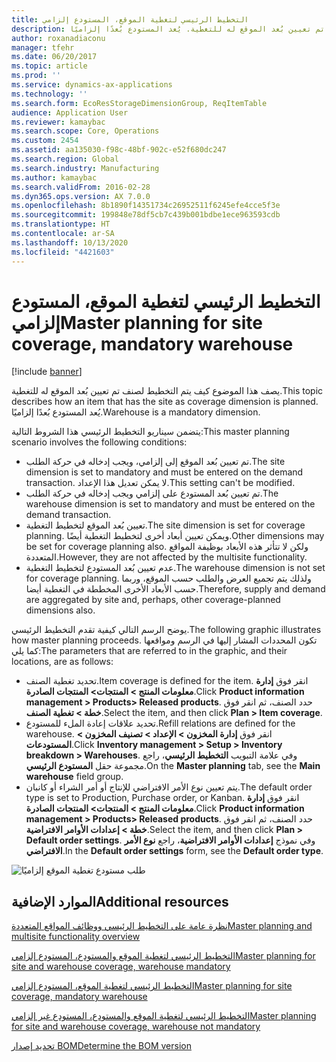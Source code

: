 ```yaml
---
title: التخطيط الرئيسي لتغطية الموقع، المستودع إلزامي
description: يصف هذا الموضوع كيف يتم التخطيط لصنف تم تعيين بُعد الموقع له للتغطية. يُعد المستودع بُعدًا إلزاميًا.
author: roxanadiaconu
manager: tfehr
ms.date: 06/20/2017
ms.topic: article
ms.prod: ''
ms.service: dynamics-ax-applications
ms.technology: ''
ms.search.form: EcoResStorageDimensionGroup, ReqItemTable
audience: Application User
ms.reviewer: kamaybac
ms.search.scope: Core, Operations
ms.custom: 2454
ms.assetid: aa135030-f98c-48bf-902c-e52f680dc247
ms.search.region: Global
ms.search.industry: Manufacturing
ms.author: kamaybac
ms.search.validFrom: 2016-02-28
ms.dyn365.ops.version: AX 7.0.0
ms.openlocfilehash: 8b1890f14351734c26952511f6245efe4cce5f3e
ms.sourcegitcommit: 199848e78df5cb7c439b001bdbe1ece963593cdb
ms.translationtype: HT
ms.contentlocale: ar-SA
ms.lasthandoff: 10/13/2020
ms.locfileid: "4421603"
---
```

# <a name="master-planning-for-site-coverage-mandatory-warehouse"></a><span data-ttu-id="002d9-104">التخطيط الرئيسي لتغطية الموقع، المستودع إلزامي</span><span class="sxs-lookup"><span data-stu-id="002d9-104">Master planning for site coverage, mandatory warehouse</span></span>

[!include [banner](../includes/banner.md)]

<span data-ttu-id="002d9-105">يصف هذا الموضوع كيف يتم التخطيط لصنف تم تعيين بُعد الموقع له للتغطية.</span><span class="sxs-lookup"><span data-stu-id="002d9-105">This topic describes how an item that has the site as coverage dimension is planned.</span></span> <span data-ttu-id="002d9-106">يُعد المستودع بُعدًا إلزاميًا.</span><span class="sxs-lookup"><span data-stu-id="002d9-106">Warehouse is a mandatory dimension.</span></span>

<span data-ttu-id="002d9-107">يتضمن سيناريو التخطيط الرئيسي هذا الشروط التالية:</span><span class="sxs-lookup"><span data-stu-id="002d9-107">This master planning scenario involves the following conditions:</span></span>

-   <span data-ttu-id="002d9-108">تم تعيين بُعد الموقع إلى إلزامي، ويجب إدخاله في حركة الطلب.</span><span class="sxs-lookup"><span data-stu-id="002d9-108">The site dimension is set to mandatory and must be entered on the demand transaction.</span></span> <span data-ttu-id="002d9-109">لا يمكن تعديل هذا الإعداد.</span><span class="sxs-lookup"><span data-stu-id="002d9-109">This setting can't be modified.</span></span>
-   <span data-ttu-id="002d9-110">تم تعيين بُعد المستودع على إلزامي ويجب إدخاله في حركة الطلب.</span><span class="sxs-lookup"><span data-stu-id="002d9-110">The warehouse dimension is set to mandatory and must be entered on the demand transaction.</span></span>
-   <span data-ttu-id="002d9-111">تعيين بُعد الموقع لتخطيط التغطية.</span><span class="sxs-lookup"><span data-stu-id="002d9-111">The site dimension is set for coverage planning.</span></span> <span data-ttu-id="002d9-112">ويمكن تعيين أبعاد أخرى لتخطيط التغطية أيضًا.</span><span class="sxs-lookup"><span data-stu-id="002d9-112">Other dimensions may be set for coverage planning also.</span></span> <span data-ttu-id="002d9-113">ولكن لا تتأثر هذه الأبعاد بوظيفة المواقع المتعددة.</span><span class="sxs-lookup"><span data-stu-id="002d9-113">However, they are not affected by the multisite functionality.</span></span>
-   <span data-ttu-id="002d9-114">عدم تعيين بُعد المستودع لتخطيط التغطية.</span><span class="sxs-lookup"><span data-stu-id="002d9-114">The warehouse dimension is not set for coverage planning.</span></span> <span data-ttu-id="002d9-115">ولذلك يتم تجميع العرض والطلب حسب الموقع، وربما حسب الأبعاد الأخرى المخططة في التغطية أيضا.</span><span class="sxs-lookup"><span data-stu-id="002d9-115">Therefore, supply and demand are aggregated by site and, perhaps, other coverage-planned dimensions also.</span></span>

<span data-ttu-id="002d9-116">يوضح الرسم التالي كيفية تقدم التخطيط الرئيسي.</span><span class="sxs-lookup"><span data-stu-id="002d9-116">The following graphic illustrates how master planning proceeds.</span></span> <span data-ttu-id="002d9-117">تكون المحددات المشار إليها في الرسم ومواقعها كما يلي:</span><span class="sxs-lookup"><span data-stu-id="002d9-117">The parameters that are referred to in the graphic, and their locations, are as follows:</span></span>
-   <span data-ttu-id="002d9-118">تحديد تغطية الصنف.</span><span class="sxs-lookup"><span data-stu-id="002d9-118">Item coverage is defined for the item.</span></span> <span data-ttu-id="002d9-119">انقر فوق **إدارة معلومات المنتج &gt; المنتجات&gt; المنتجات الصادرة**.</span><span class="sxs-lookup"><span data-stu-id="002d9-119">Click **Product information management &gt; Products&gt; Released products**.</span></span> <span data-ttu-id="002d9-120">حدد الصنف، ثم انقر فوق **خطة &gt; تغطية الصنف**.</span><span class="sxs-lookup"><span data-stu-id="002d9-120">Select the item, and then click **Plan &gt; Item coverage**.</span></span>
-   <span data-ttu-id="002d9-121">تحديد علاقات إعادة الملء للمستودع.</span><span class="sxs-lookup"><span data-stu-id="002d9-121">Refill relations are defined for the warehouse.</span></span> <span data-ttu-id="002d9-122">انقر فوق **إدارة المخزون &gt; الإعداد &gt; تصنيف المخزون &gt; المستودعات**.</span><span class="sxs-lookup"><span data-stu-id="002d9-122">Click **Inventory management &gt; Setup &gt; Inventory breakdown &gt; Warehouses**.</span></span> <span data-ttu-id="002d9-123">وفي علامة التبويب **التخطيط الرئيسي**، راجع مجموعة حقل **المستودع الرئيسي**.</span><span class="sxs-lookup"><span data-stu-id="002d9-123">On the **Master planning** tab, see the **Main warehouse** field group.</span></span>
-   <span data-ttu-id="002d9-124">يتم تعيين نوع الأمر الافتراضي للإنتاج أو أمر الشراء أو كانبان.</span><span class="sxs-lookup"><span data-stu-id="002d9-124">The default order type is set to Production, Purchase order, or Kanban.</span></span> <span data-ttu-id="002d9-125">انقر فوق **إدارة معلومات المنتج &gt; المنتجات&gt; المنتجات الصادرة**.</span><span class="sxs-lookup"><span data-stu-id="002d9-125">Click **Product information management &gt; Products&gt; Released products**.</span></span> <span data-ttu-id="002d9-126">حدد الصنف، ثم انقر فوق **خطة &gt; إعدادات الأوامر الافتراضية**.</span><span class="sxs-lookup"><span data-stu-id="002d9-126">Select the item, and then click **Plan &gt; Default order settings**.</span></span> <span data-ttu-id="002d9-127">وفي نموذج **إعدادات الأوامر الافتراضية**، راجع **نوع الأمر الافتراضي**.</span><span class="sxs-lookup"><span data-stu-id="002d9-127">In the **Default order settings** form, see the **Default order type**.</span></span>

![طلب مستودع تغطية الموقع إلزاميًا](./media/multisitedemandexplosionscenarioforsitecoveragewarehousemandatory.jpg)



<a name="additional-resources"></a><span data-ttu-id="002d9-129">الموارد الإضافية</span><span class="sxs-lookup"><span data-stu-id="002d9-129">Additional resources</span></span>
--------

[<span data-ttu-id="002d9-130">نظرة عامة على التخطيط الرئيسي ووظائف المواقع المتعددة</span><span class="sxs-lookup"><span data-stu-id="002d9-130">Master planning and multisite functionality overview</span></span>](master-plan-multisite-functionality.md)

[<span data-ttu-id="002d9-131">التخطيط الرئيسي لتغطية الموقع والمستودع، المستودع إلزامي</span><span class="sxs-lookup"><span data-stu-id="002d9-131">Master planning for site and warehouse coverage, warehouse mandatory</span></span>](master-plan-site-warehouse-coverage-warehouse-mandatory.md)

[<span data-ttu-id="002d9-132">التخطيط الرئيسي لتغطية الموقع، المستودع إلزامي</span><span class="sxs-lookup"><span data-stu-id="002d9-132">Master planning for site coverage, mandatory warehouse</span></span>](master-plan-site-coverage-warehouse-mandatory.md)

[<span data-ttu-id="002d9-133">التخطيط الرئيسي لتغطية الموقع والمستودع، المستودع غير إلزامي</span><span class="sxs-lookup"><span data-stu-id="002d9-133">Master planning for site and warehouse coverage, warehouse not mandatory</span></span>](master-plan-site-warehouse-coverage-warehouse-not-mandatory.md)

[<span data-ttu-id="002d9-134">تحديد إصدار BOM</span><span class="sxs-lookup"><span data-stu-id="002d9-134">Determine the BOM version</span></span>](master-plan-bom-version-determined.md)



